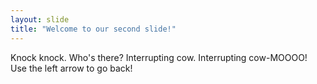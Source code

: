 ```yaml
---
layout: slide
title: "Welcome to our second slide!"
---
```

Knock knock. Who's there? Interrupting cow. Interrupting cow-MOOOO!
Use the left arrow to go back!
